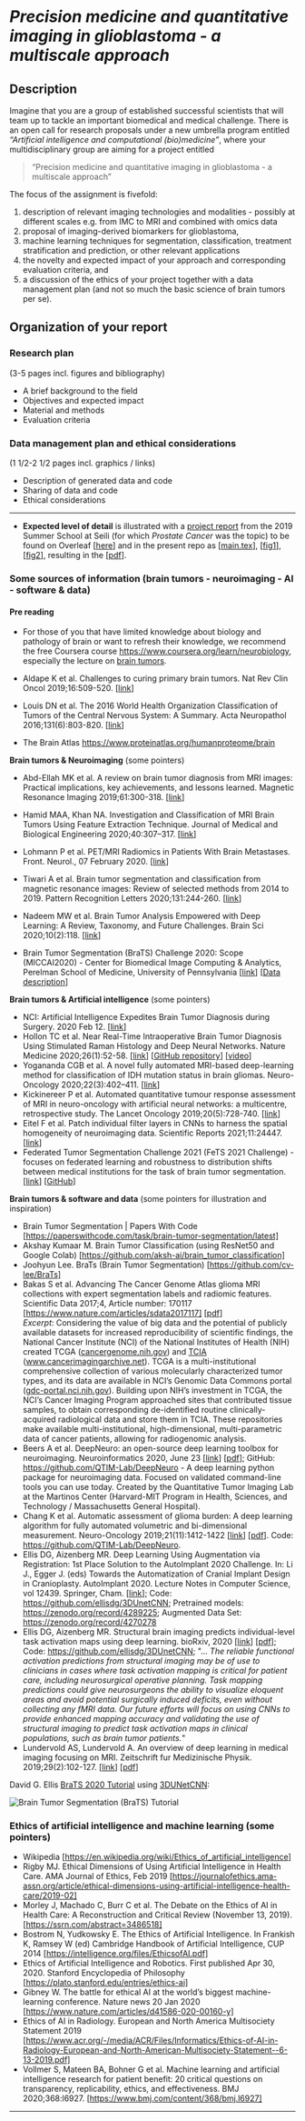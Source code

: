 # _Precision medicine and quantitative imaging in glioblastoma - a multiscale approach_



## Description
Imagine that you are a group of established successful scientists that will team up to tackle an important biomedical and medical challenge. There is an open call for research proposals under a new umbrella program entitled _“Artificial intelligence and computational (bio)medicine”_, where your multidisciplinary group are aiming for a project entitled 

> “Precision medicine and quantitative imaging in glioblastoma - a multiscale approach”

The focus of the assignment is fivefold: 

1. description of relevant imaging technologies and modalities - possibly at different scales e.g. from IMC to MRI and combined with omics data
2. proposal of imaging-derived biomarkers for glioblastoma, 
3. machine learning techniques for segmentation, classification, treatment stratification and prediction, or other relevant applications
4. the novelty and expected impact of your approach and corresponding evaluation criteria, and 
5. a discussion of the ethics of your project together with a data management plan (and not so much the basic science of brain tumors per se).


## Organization of your report

### Research plan
(3-5 pages incl. figures and bibliography)
 - A brief background to the field
 - Objectives and expected impact
 - Material and methods
 - Evaluation criteria

### Data management plan and ethical considerations
(1 1/2-2 1/2 pages incl. graphics / links)
 - Description of generated data and code
 - Sharing of data and code
 - Ethical considerations

-----------------------------------

<!--
## *Prepare you and your computer for the team-based project*



#### *Orient yourself in the material for the team-based project and how to use [LaTeX](https://www.latex-project.org) for writing your report*


- We will be using [**Overleaf**](https://www.overleaf.com), an online, collaborative LaTeX editor. For more information on LaTeX, see [here](https://en.wikipedia.org/wiki/LaTeX) and [here](https://www.tug.org/pracjourn/2007-4/senthil/senthil.pdf) and [here](https://mildopinions.wordpress.com/2008/07/07/why-i-use-latex-in-biology), and for LaTeX templates, see e.g. [here](https://www.overleaf.com/latex/templates/template-for-submissions-to-molecular-systems-biology/kyxgttpbzhht) and [here](https://www.overleaf.com/latex/templates/tagged/academic-journal).
- A LaTeX template for the report can be found [[here](./latex-template/MMIV-DLN-AI-2022_project_team_k.tex)] with a dummy figure [[here](./latex-template/mmiv-dln-ai-2022_dummy_fig.png)], resulting in the following [[pdf](./latex-template/MMIV-DLN-AI-2022_project_team_k.pdf)].

-->


- **Expected level of detail** is illustrated with a [project report](https://www.overleaf.com/read/xwjxwcnpzhqv) from the 2019 Summer School at Seili (for which *Prostate Cancer* was the topic) to be found on Overleaf [[here](https://www.overleaf.com/project/5ec71af71aca320001385354)] and in the present repo as [[main.tex](./latex-template/Seili_2020_example/main.tex)],  [[fig1](./latex-template/Seili_2020_example/Fig1_The_process_of_autoEncoder.png)], [[fig2](./latex-template/Seili_2020_example/Fig2_Overview_of_the_process.png)], resulting in the [[pdf](./latex-template/Seili_2020_example/Seili_2020_project_template.pdf)].



### Some sources of information  (brain tumors - neuroimaging - AI - software & data)<br>


#### Pre reading

  - For those of you that have limited knowledge about biology and pathology of brain or want to refresh their knowledge, we recommend the free Coursera course
  https://www.coursera.org/learn/neurobiology, especially the lecture on [brain tumors](https://www.coursera.org/lecture/neurobiology/brain-tumors-fUcn4).
  - Aldape K et al. Challenges to curing primary brain tumors. Nat Rev Clin Oncol 2019;16:509-520.  [[link](https://www.nature.com/articles/s41571-019-0177-5)]

  - Louis DN et al. The 2016 World Health Organization Classification of Tumors of the Central Nervous System: A Summary. Acta Neuropathol 2016;131(6):803-820. [[link](https://link.springer.com/article/10.1007/s00401-016-1545-1)]

  - The Brain Atlas https://www.proteinatlas.org/humanproteome/brain


**Brain tumors & Neuroimaging** (some pointers)

- Abd-Ellah MK et al. A review on brain tumor diagnosis from MRI images: Practical implications, key achievements, and lessons learned. Magnetic Resonance Imaging 2019;61:300-318. [[link](https://www.sciencedirect.com/science/article/pii/S0730725X18304302)]
- Hamid MAA, Khan NA. Investigation and Classification of MRI Brain Tumors Using Feature Extraction Technique. Journal of Medical and Biological Engineering 2020;40:307–317. [[link](https://link.springer.com/article/10.1007/s40846-020-00510-1)]
- Lohmann P et al. PET/MRI Radiomics in Patients With Brain Metastases. Front. Neurol., 07 February 2020. [[link](https://www.frontiersin.org/articles/10.3389/fneur.2020.00001/full)]
- Tiwari A et al. Brain tumor segmentation and classification from magnetic resonance images: Review of selected methods from 2014 to 2019. Pattern Recognition Letters 2020;131:244-260. [[link](https://www.sciencedirect.com/science/article/pii/S016786551930340X)]
- Nadeem MW et al. Brain Tumor Analysis Empowered with Deep Learning: A Review, Taxonomy, and Future Challenges. Brain Sci 2020;10(2):118. [[link](https://www.ncbi.nlm.nih.gov/pmc/articles/PMC7071415)]

- Brain Tumor Segmentation (BraTS) Challenge 2020: Scope  (MICCAI2020) - Center for Biomedical Image Computing & Analytics, Perelman School of Medicine, University of Pennsylvania [[link](https://www.med.upenn.edu/cbica/brats2020)] [[Data description](https://www.med.upenn.edu/cbica/brats2020/data.html)]


**Brain tumors & Artificial intelligence** (some pointers)

- NCI: Artificial Intelligence Expedites Brain Tumor Diagnosis during Surgery. 2020 Feb 12. [[link](https://www.cancer.gov/news-events/cancer-currents-blog/2020/artificial-intelligence-brain-tumor-diagnosis-surgery#:~:text=Now%2C%20a%20new%20study%20shows,tumor%20tissue%20from%20healthy%20tissue)]
- Hollon TC et al. Near Real-Time Intraoperative Brain Tumor Diagnosis Using Stimulated Raman Histology and Deep Neural Networks. Nature Medicine 2020;26(1):52-58. [[link](https://www.nature.com/articles/s41591-019-0715-9)]  [[GitHub repository](https://github.com/toddhollon/srh_cnn)] [[video](https://labblog.uofmhealth.org/health-tech/artificial-intelligence-improves-brain-tumor-diagnosis?utm_source=youtube&utm_medium=organic&utm_campaign=ai_neuro&utm_content=labblog)]
- Yogananda CGB et al. A novel fully automated MRI-based deep-learning method for classification of IDH mutation status in brain gliomas. Neuro-Oncology 2020;22(3):402–411. [[link](https://watermark.silverchair.com/noz199.pdf?token=AQECAHi208BE49Ooan9kkhW_Ercy7Dm3ZL_9Cf3qfKAc485ysgAAAsQwggLABgkqhkiG9w0BBwagggKxMIICrQIBADCCAqYGCSqGSIb3DQEHATAeBglghkgBZQMEAS4wEQQM_l0qCe0X3j7sec-zAgEQgIICd-ksYewnKy45LqXTHXhHOAzzJHK3d4tFLFHnfz8trcRb48Op3XkTRQnJTc68VoXcq-91GkhszdO1gk8fttfzAwFwW5XMt_eLL4rqoKEbl2mNWd3wzyvmluUTIWhhmnLFvEWPTHh6PW1CpBxGu_T3RwFvulqSVi-DWv_K37kCY4DY-5nROmyiX6ZI0G77UhPodnbG0S8LjAz02cK0xfz2fpahloSHSm8TfTzWz_AlUKLJEKmdNMVQuy9x7uhAHVYQwf_sS6Q2gAz09ETmmfO3DzwPA34F_ss3vszaphRudvW1aMteB9K6eqWYmqOiMfI4r8LFM_fzoLzLk9JvtQJv8KjJXkOorVG7oVFh-jiIrOnQgV1IJ0xKYLv1maRksi6J4SmpO0gDY5XXVH8Vih99007mvG_nr-E7UtFz5dUUyzERxW6O_1dvClEjpokBpDP-JBxyOwibwNQobzV8c4sT7n99wIVWOgwwJNEKADqHYECBuEH2wO0NT0_pBlJx0JAJQL8i-dg949euJo_gKqq8DHOymDDkaEd4o-QXgsJ5bMZiZ3iiH-xUAlJsdh2UxLLGCEKezghbLN40_qf_yVhH-NLM_8JbTI-nVuxH2a-dIaHAu0Q_YmHpItMRzBYxNrud99epxTorOe1RgKGhr2Hp8Xb7EGYvJNDC-4ymCTWlB2pET8NudI1e7YZBRH9UDmc6GYJbZnryuYbpWUvR5_rm7FicF8-gysEn9cIVW6vycxsLPompsjQhXrkLJWYOCLBt1P1_blJVk8ASUpzOTPNjhngR4ZfGdgs8_aRF-15kzdsqDA2Id1QqMwZsXRL8PtydJWMP3HXkM3k)]
- Kickinereer P et al. Automated quantitative tumour response assessment of MRI in neuro-oncology with artificial neural networks: a multicentre, retrospective study. The Lancet Oncology 2019;20(5):728-740. [[link](https://www.thelancet.com/journals/lanonc/article/PIIS1470-2045(19)30098-1/fulltext)]
- Eitel F et al. Patch individual filter layers in CNNs to harness the spatial homogeneity of neuroimaging data. Scientific Reports 2021;11:24447. [[link](https://www.nature.com/articles/s41598-021-03785-9)]
- Federated Tumor Segmentation Challenge 2021 (FeTS 2021 Challenge) - focuses on federated learning and robustness to distribution shifts between medical institutions for the task of brain tumor segmentation. [[link](https://fets-ai.github.io/Challenge)] [[GitHub](https://github.com/FETS-AI/Challenge)]

**Brain tumors & software and data** (some pointers for illustration and inspiration)

- Brain Tumor Segmentation | Papers With Code [https://paperswithcode.com/task/brain-tumor-segmentation/latest]
- Akshay Kumaar M. Brain Tumor Classification (using ResNet50 and Google Colab)  [https://github.com/aksh-ai/brain_tumor_classification]
- Joohyun Lee. BraTs (Brain Tumor Segmentation) [https://github.com/cv-lee/BraTs]
- Bakas S et al. Advancing The Cancer Genome Atlas glioma MRI collections with expert segmentation labels and radiomic features. Scientific Data 2017;4, Article number: 170117 [https://www.nature.com/articles/sdata2017117] [[pdf](https://www.nature.com/articles/sdata2017117.pdf)]<br>
*Excerpt*: Considering the value of big data and the potential of publicly available datasets for increased reproducibility of scientific findings, the National Cancer Institute (NCI) of the National Institutes of Health (NIH) created TCGA ([cancergenome.nih.gov](https://www.cancer.gov/about-nci/organization/ccg/research/structural-genomics/tcga)) and [TCIA](https://link.springer.com/article/10.1007/s10278-013-9622-7) (www.cancerimagingarchive.net). TCGA is a multi-institutional comprehensive collection of various molecularly characterized tumor types, and its data are available in NCI’s Genomic Data Commons portal ([gdc-portal.nci.nih.gov](https://portal.gdc.cancer.gov)). Building upon NIH’s investment in TCGA, the NCI’s Cancer Imaging Program approached sites that contributed tissue samples, to obtain corresponding de-identified routine clinically-acquired radiological data and store them in TCIA. These repositories make available multi-institutional, high-dimensional, multi-parametric data of cancer patients, allowing for radiogenomic analysis.
- Beers A et al. DeepNeuro: an open-source deep learning toolbox for neuroimaging. Neuroinformatics 2020, June 23 [[link]( https://link.springer.com/article/10.1007/s12021-020-09477-5)] [[pdf](https://link.springer.com/content/pdf/10.1007/s12021-020-09477-5.pdf)]; GitHub: https://github.com/QTIM-Lab/DeepNeuro - A deep learning python package for neuroimaging data. Focused on validated command-line tools you can use today. Created by the Quantitative Tumor Imaging Lab at the Martinos Center (Harvard-MIT Program in Health, Sciences, and Technology / Massachusetts General Hospital).
- Chang K et al. Automatic assessment of glioma burden: A deep learning algorithm for fully automated volumetric and bi-dimensional measurement. Neuro-Oncology 2019;21(11):1412-1422 [[link](https://academic.oup.com/neuro-oncology/article/21/11/1412/5514498)] [[pdf](https://scholar.google.com/scholar_url?url=https://academic.oup.com/neuro-oncology/article-pdf/21/11/1412/30391573/noz106.pdf&hl=en&sa=T&oi=ucasa&ct=ufr&ei=de7jX5XYM4-Ny9YPjJ6xwAs&scisig=AAGBfm2TQE4zFdIsfPkZZOKNbcylAzCecA)]. Code: https://github.com/QTIM-Lab/DeepNeuro.
- Ellis DG, Aizenberg MR. Deep Learning Using Augmentation via Registration: 1st Place Solution to the AutoImplant 2020 Challenge. In: Li J., Egger J. (eds) Towards the Automatization of Cranial Implant Design in Cranioplasty. AutoImplant 2020. Lecture Notes in Computer Science, vol 12439. Springer, Cham. [[link](https://link.springer.com/chapter/10.1007%2F978-3-030-64327-0_6)]; Code: https://github.com/ellisdg/3DUnetCNN; Pretrained models: https://zenodo.org/record/4289225; Augmented Data Set: https://zenodo.org/record/4270278
- Ellis DG, Aizenberg MR. Structural brain imaging predicts individual-level task activation maps using deep learning. bioRxiv, 2020 [[link](https://www.biorxiv.org/content/10.1101/2020.10.05.306951v1)] [[pdf](https://www.biorxiv.org/content/10.1101/2020.10.05.306951v1.full.pdf)]; Code: https://github.com/ellisdg/3DUnetCNN;   "... _The reliable functional activation predictions from structural imaging may be of use to clinicians in cases where task activation mapping is critical for patient care, including neurosurgical operative planning. Task mapping predictions could give neurosurgeons the ability to visualize eloquent areas and avoid potential surgically induced deficits, even without collecting any fMRI data. Our future efforts will focus on using CNNs to provide enhanced mapping accuracy and validating the use of structural imaging to predict task activation maps in clinical populations, such as brain tumor patients._"
- Lundervold AS, Lundervold A. An overview of deep learning in medical imaging focusing on MRI. Zeitschrift fur Medizinische Physik. 2019;29(2):102-127. [[link](https://www.sciencedirect.com/science/article/pii/S0939388918301181)] [[pdf](https://reader.elsevier.com/reader/sd/pii/S0939388918301181?token=F0F5572A8CA576BB20A27E381932486EAD2ECEAA5FEE098EAE183438F8BA7A989E8046160DDE10526E3698BD6D27784A)]


David G. Ellis [BraTS 2020 Tutorial](https://github.com/ellisdg/3DUnetCNN/tree/master/examples/brats2020) using [3DUNetCNN](https://github.com/ellisdg/3DUnetCNN):<br>

![Brain Tumor Segmentation (BraTS) Tutorial](https://github.com/ellisdg/3DUnetCNN/raw/master/legacy/doc/tumor_segmentation_illusatration.gif)

### Ethics of artificial intelligence and machine learning (some pointers)
- Wikipedia [https://en.wikipedia.org/wiki/Ethics_of_artificial_intelligence]
- Rigby MJ. Ethical Dimensions of Using Artificial Intelligence in Health Care. AMA Journal of Ethics, Feb 2019 [https://journalofethics.ama-assn.org/article/ethical-dimensions-using-artificial-intelligence-health-care/2019-02]
- Morley J, Machado C, Burr C et al. The Debate on the Ethics of AI in Health Care: A Reconstruction and Critical Review (November 13, 2019). [https://ssrn.com/abstract=3486518]
- Bostrom N, Yudkowsky E. The Ethics of Artificial Intelligence. In Frankish K, Ramsey W (ed) Cambridge Handbook of Artificial Intelligence, CUP 2014   [https://intelligence.org/files/EthicsofAI.pdf]
- Ethics of Artificial Intelligence and Robotics. First published Apr 30, 2020. Stanford Encyclopedia of Philosophy [https://plato.stanford.edu/entries/ethics-ai]
- Gibney W. The battle for ethical AI at the world’s biggest machine-learning conference. Nature news 20 Jan 2020 [https://www.nature.com/articles/d41586-020-00160-y]
- Ethics of AI in Radiology. European and North America Multisociety Statement 2019 [https://www.acr.org/-/media/ACR/Files/Informatics/Ethics-of-AI-in-Radiology-European-and-North-American-Multisociety-Statement--6-13-2019.pdf]
- Vollmer S, Mateen BA, Bohner G et al. Machine learning and artificial intelligence research for patient benefit: 20 critical questions on transparency, replicability, ethics, and effectiveness. BMJ 2020;368:l6927. [https://www.bmj.com/content/368/bmj.l6927]


__________________________________________________________________________


